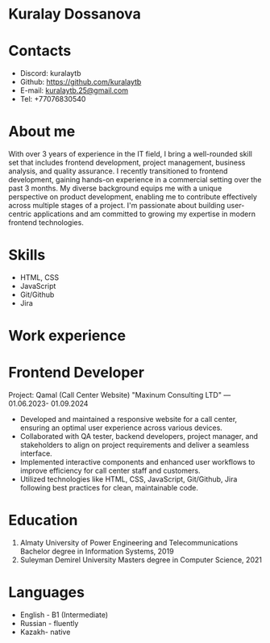 # Kuralay Dossanova
# Contacts
* Discord: kuralaytb
* Github: https://github.com/kuralaytb
* E-mail: kuralaytb.25@gmail.com
* Tel: +77076830540
# About me 
With over 3 years of experience in the IT field, I bring a well-rounded skill set that includes frontend development, project management, business analysis, and quality assurance. I recently transitioned to frontend development, gaining hands-on experience in a commercial setting over the past 3 months. My diverse background equips me with a unique perspective on product development, enabling me to contribute effectively across multiple stages of a project. I'm passionate about building user-centric applications and am committed to growing my expertise in modern frontend technologies.
# Skills
* HTML, CSS  
* JavaScript 
* Git/Github
* Jira
# Work experience
# Frontend Developer
Project: Qamal (Call Center Website)
"Maxinum Consulting LTD" — 01.06.2023- 01.09.2024

- Developed and maintained a responsive website for a call center, ensuring an optimal user experience across various devices.
- Collaborated with QA tester, backend developers, project manager, and stakeholders to align on project requirements and deliver a seamless interface.
- Implemented interactive components and enhanced user workflows to improve efficiency for call center staff and customers.
- Utilized technologies like HTML, CSS, JavaScript, Git/Github, Jira following best practices for clean, maintainable code.
# Education
1. Almaty University of Power Engineering and Telecommunications
Bachelor degree in Information Systems, 2019
2. Suleyman Demirel University
Masters degree in Computer Science, 2021
# Languages
* English - B1 (Intermediate)
* Russian - fluently
* Kazakh- native
